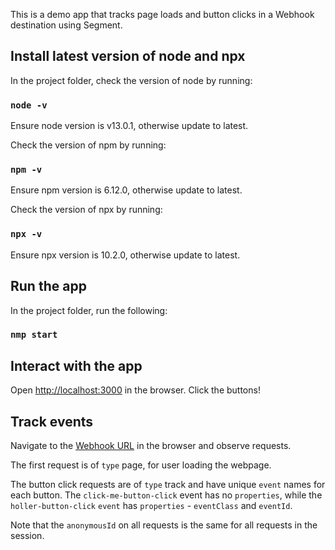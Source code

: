 
This is a demo app that tracks page loads and button clicks in a Webhook destination using Segment. 

## Install latest version of node and npx

In the project folder, check the version of node by running:

### `node -v`

Ensure node version is v13.0.1, otherwise update to latest.


Check the version of npm by running:

### `npm -v`

Ensure npm version is 6.12.0, otherwise update to latest.


Check the version of npx by running:

### `npx -v`

Ensure npx version is 10.2.0, otherwise update to latest.

## Run the app

In the project folder, run the following:

### `nmp start`

## Interact with the app

Open [http://localhost:3000](http://localhost:3000) in the browser. Click the buttons!

## Track events 

Navigate to the [Webhook URL](http://webhook.site/#!/d037276b-9d49-4ab6-b663-11f1d3a85a4a/90254c2d-9b9f-466a-b006-b7e52adeaa17/1) in the browser and observe requests. 

The first request is of `type` page, for user loading the webpage. 

The button click requests are of `type` track and have unique `event` names for each button. The `click-me-button-click` event has no `properties`, while the 
`holler-button-click` `event` has `properties` - `eventClass` and `eventId`.

Note that the `anonymousId` on all requests is the same for all requests in the session.  





